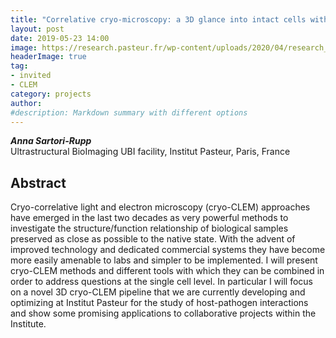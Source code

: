```yaml
---
title: "Correlative cryo-microscopy: a 3D glance into intact cells with nanometer resolution"
layout: post
date: 2019-05-23 14:00
image: https://research.pasteur.fr/wp-content/uploads/2020/04/research_pasteur-foto-mia-cut-2.jpg
headerImage: true
tag:
- invited
- CLEM
category: projects
author:
#description: Markdown summary with different options
---
```


_**Anna Sartori-Rupp**_<br/>
Ultrastructural BioImaging UBI facility, Institut Pasteur, Paris, France<br/>

## Abstract

Cryo-correlative light and electron microscopy (cryo-CLEM) approaches have emerged in the last two decades as very powerful methods to investigate the structure/function relationship of biological samples preserved as close as possible to the native state. With the advent of improved technology and dedicated commercial systems they have become more easily amenable to labs and simpler to be implemented. I will present cryo-CLEM methods and different tools with which they can be combined in order to address questions at the single cell level. In particular I will focus on a novel 3D cryo-CLEM pipeline that we are currently developing and optimizing at Institut Pasteur for the study of host-pathogen interactions and show some promising applications to collaborative projects within the Institute.<br/>
